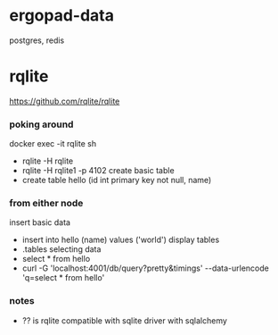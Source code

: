 # ergopad-data
postgres, redis

# rqlite
https://github.com/rqlite/rqlite

### poking around
docker exec -it rqlite sh
- rqlite -H rqlite
- rqlite -H rqlite1 -p 4102
create basic table
- create table hello (id int primary key not null, name)

### from either node
insert basic data
- insert into hello (name) values ('world')
display tables
- .tables 
selecting data
- select * from hello
- curl -G 'localhost:4001/db/query?pretty&timings' --data-urlencode 'q=select * from hello'

### notes
- ?? is rqlite compatible with sqlite driver with sqlalchemy
